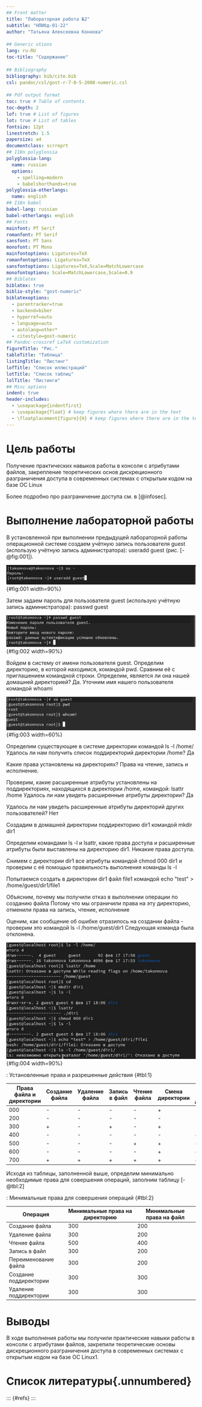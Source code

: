 ```yaml
---
## Front matter
title: "Лабораторная работа №2"
subtitle: "НПИбд-01-22"
author: "Татьяна Алексеевна Коннова"

## Generic otions
lang: ru-RU
toc-title: "Содержание"

## Bibliography
bibliography: bib/cite.bib
csl: pandoc/csl/gost-r-7-0-5-2008-numeric.csl

## Pdf output format
toc: true # Table of contents
toc-depth: 2
lof: true # List of figures
lot: true # List of tables
fontsize: 12pt
linestretch: 1.5
papersize: a4
documentclass: scrreprt
## I18n polyglossia
polyglossia-lang:
  name: russian
  options:
	- spelling=modern
	- babelshorthands=true
polyglossia-otherlangs:
  name: english
## I18n babel
babel-lang: russian
babel-otherlangs: english
## Fonts
mainfont: PT Serif
romanfont: PT Serif
sansfont: PT Sans
monofont: PT Mono
mainfontoptions: Ligatures=TeX
romanfontoptions: Ligatures=TeX
sansfontoptions: Ligatures=TeX,Scale=MatchLowercase
monofontoptions: Scale=MatchLowercase,Scale=0.9
## Biblatex
biblatex: true
biblio-style: "gost-numeric"
biblatexoptions:
  - parentracker=true
  - backend=biber
  - hyperref=auto
  - language=auto
  - autolang=other*
  - citestyle=gost-numeric
## Pandoc-crossref LaTeX customization
figureTitle: "Рис."
tableTitle: "Таблица"
listingTitle: "Листинг"
lofTitle: "Список иллюстраций"
lotTitle: "Список таблиц"
lolTitle: "Листинги"
## Misc options
indent: true
header-includes:
  - \usepackage{indentfirst}
  - \usepackage{float} # keep figures where there are in the text
  - \floatplacement{figure}{H} # keep figures where there are in the text
---
```


# Цель работы

Получение практических навыков работы в консоли с атрибутами файлов, закрепление теоретических основ дискреционного разграничения доступа в современных системах с открытым кодом на базе ОС Linux

Более подробно про разграничение доступа см. в [@infosec].

# Выполнение лабораторной работы

В установленной при выполнении предыдущей лабораторной работы
операционной системе создаем учётную запись пользователя guest (использую учётную запись администратора):
useradd guest (рис. [-@fig:001]).

![Создание УЗ](image/001.jpg){#fig:001 width=90%}


Затем задаем пароль для пользователя guest (использую учётную запись администратора):
passwd guest

![Задание пароля](image/002.PNG){#fig:002 width=90%}

Войдем в систему от имени пользователя guest. Определим директорию, в которой находимся, командой pwd. 
Сравним её с приглашением командной строки. 
Определим, является ли она нашей домашней директорией? Да. 
Уточним имя нашего пользователя командой whoami

![Вход и проверка](image/003.PNG){#fig:003 width=60%}

Определим существующие в системе директории командой
ls -l /home/
Удалось ли нам получить список поддиректорий директории /home?
Да

Какие права установлены на директориях?
Права на чтение, запись и исполнение. 

Проверим, какие расширенные атрибуты установлены на поддиректориях, находящихся в директории /home, командой:
lsattr /home
Удалось ли нам увидеть расширенные атрибуты директории?
Да

Удалось ли нам увидеть расширенные атрибуты директорий других
пользователей?
Нет

Создадим в домашней директории поддиректорию dir1 командой
mkdir dir1

Определим командами ls -l и lsattr, какие права доступа и расширенные атрибуты были выставлены на директорию dir1.
Никакие права доступа. 

Снимем с директории dir1 все атрибуты командой
chmod 000 dir1
и проверим с её помощью правильность выполнения команды
ls -l

Попытаемся создать в директории dir1 файл file1 командой
echo "test" > /home/guest/dir1/file1

Объясним, почему мы получили отказ в выполнении операции по созданию файла
Потому что мы ограничили права на эту директорию, отменили права на запись, чтение, исполнение

Оценим, как сообщение об ошибке отразилось на создании файла - проверим это командой
ls -l /home/guest/dir1
Следующая команда была отклонена.

![Проверки доступов](image/006.PNG){#fig:004 width=90%}


: Установленные права и разрешенные действия {#tbl:1} 

| Права файла и директории | Создание файла | Удаление файла | Запись в файл | Чтение файла | Смена директории | Просмотр файлов в директории | Переименование файла | Смена атрибутов файла |
|--------------------------|----------------|----------------|---------------|--------------|------------------|------------------------------|----------------------|-----------------------|
| 000                      | -              | -              | -             | -            | +                | -                            | -                    | +                     |
| 200                      | -              | -              | -             | -            | -                | -                            | -                    | -                     |
| 300                      | +              | -              | +             | -            | +                | -                            | +                    | +                     |
| 400                      | -              | -              | -             | -            | -                | +                            | -                    | -                     |
| 500                      | -              | -              | -             | +            | +                | +                            | -                    | +                     |
| 600                      | -              | -              | -             | -            | +                | +                            | -                    | -                     |
| 700                      | +              | +              | +             | +            | +                | +                            | +                    | +                     |


Исходя из таблицы, заполненной выше, определим минимально необходимые права для совершения
операций, заполним таблицу [-@tbl:2]

: Минимальные права для совершения операций {#tbl:2} 

| Операция               | Минимальные права на директорию | Минимальные права на файл |
|------------------------|---------------------------------|---------------------------|
| Создание файла         | 300                             | 200                       |
| Удаление файла         | 300                             | 200                       |
| Чтение файла           | 500                             | 400                       |
| Запись в файл          | 300                             | 200                       |
| Переименование файла   | 300                             | 200                       |
| Создание поддиректории | 300                             | 300                       |
| Удаление поддиректории | 300                             | 300                       |

# Выводы

В ходе выполнения работы мы получили практические навыки работы в консоли с атрибутами файлов, закрепили теоретические основы дискреционного разграничения доступа в современных системах с открытым кодом на базе ОС Linux1.


# Список литературы{.unnumbered}

::: {#refs}
:::
